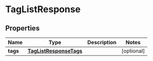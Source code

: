 
# TagListResponse

## Properties
Name | Type | Description | Notes
------------ | ------------- | ------------- | -------------
**tags** | [**TagListResponseTags**](TagListResponseTags.md) |  |  [optional]



